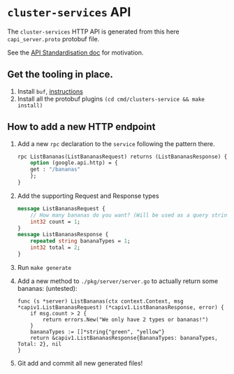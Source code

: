 # `cluster-services` API

The `cluster-services` HTTP API is generated from this here `capi_server.proto` protobuf file.

See the [API Standardisation doc](https://gist.github.com/bigkevmcd/d97ddd38c5d82430bdc85f783e26b72e) for motivation.

## Get the tooling in place.

1. Install `buf`, [instructions](https://docs.buf.build/installation)
2. Install all the protobuf plugins `(cd cmd/clusters-service && make install)`

## How to add a new HTTP endpoint

1. Add a new `rpc` declaration to the `service` following the pattern there.

   ```protobuf
   rpc ListBananas(ListBananasRequest) returns (ListBananasResponse) {
       option (google.api.http) = {
       get : "/bananas"
       };
   }
   ```

2. Add the supporting Request and Response types

   ```protobuf
   message ListBananasRequest {
       // How many bananas do you want? (Will be used as a query string)
       int32 count = 1;
   }
   message ListBananasResponse {
       repeated string bananaTypes = 1;
       int32 total = 2;
   }
   ```

3. Run `make generate`
4. Add a new method to `./pkg/server/server.go` to actually return some bananas: (untested):
   ```golang
   func (s *server) ListBananas(ctx context.Context, msg *capiv1.ListBananasRequest) (*capiv1.ListBananasResponse, error) {
       if msg.count > 2 {
           return errors.New("We only have 2 types or bananas!")
       }
       bananaTypes := []*string{"green", "yellow"}
       return &capiv1.ListBananasResponse{BananaTypes: bananaTypes, Total: 2}, nil
   }
   ```
5. Git add and commit all new generated files!
